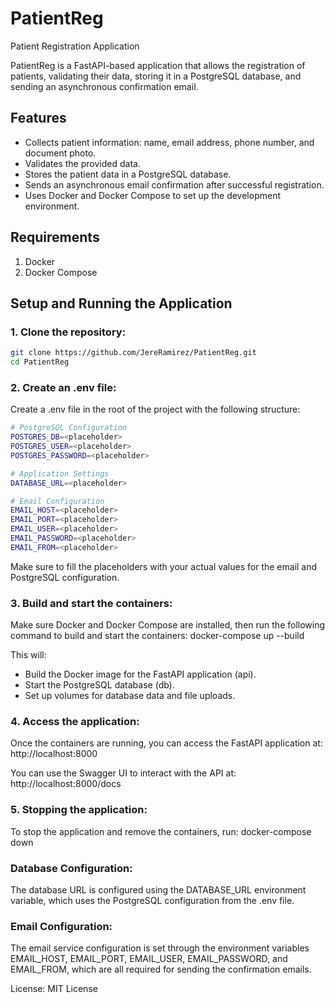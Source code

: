 # PatientReg
Patient Registration Application

PatientReg is a FastAPI-based application that allows the registration of patients, validating their data, storing it in a PostgreSQL database, and sending an asynchronous confirmation email.

## Features
- Collects patient information: name, email address, phone number, and document photo.
- Validates the provided data.
- Stores the patient data in a PostgreSQL database.
- Sends an asynchronous email confirmation after successful registration.
- Uses Docker and Docker Compose to set up the development environment.

## Requirements
1. Docker
2. Docker Compose

## Setup and Running the Application

### 1. Clone the repository:
```bash
git clone https://github.com/JereRamirez/PatientReg.git
cd PatientReg
```

### 2. Create an .env file:
Create a .env file in the root of the project with the following structure:
```bash
# PostgreSQL Configuration
POSTGRES_DB=<placeholder>
POSTGRES_USER=<placeholder>
POSTGRES_PASSWORD=<placeholder>

# Application Settings
DATABASE_URL=<placeholder>

# Email Configuration
EMAIL_HOST=<placeholder>
EMAIL_PORT=<placeholder>
EMAIL_USER=<placeholder>
EMAIL_PASSWORD=<placeholder>
EMAIL_FROM=<placeholder>
```

Make sure to fill the placeholders with your actual values for the email and PostgreSQL configuration.

### 3. Build and start the containers:
Make sure Docker and Docker Compose are installed, then run the following command to build and start the containers:
docker-compose up --build

This will:
- Build the Docker image for the FastAPI application (api).
- Start the PostgreSQL database (db).
- Set up volumes for database data and file uploads.

### 4. Access the application:
Once the containers are running, you can access the FastAPI application at:
http://localhost:8000

You can use the Swagger UI to interact with the API at:
http://localhost:8000/docs

### 5. Stopping the application:
To stop the application and remove the containers, run:
docker-compose down 

### Database Configuration:
The database URL is configured using the DATABASE_URL environment variable, which uses the PostgreSQL configuration from the .env file.

### Email Configuration:
The email service configuration is set through the environment variables EMAIL_HOST, EMAIL_PORT, EMAIL_USER, EMAIL_PASSWORD, and EMAIL_FROM, which are all required for sending the confirmation emails.

License:
MIT License
